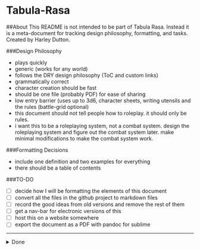 # Tabula-Rasa
##About
This README is not intended to be part of Tabula Rasa. Instead it is a meta-document for tracking design philosophy, formatting, and tasks. Created by Harley Dutton.

###Design Philosophy
- plays quickly
- generic (works for any world)
- follows the DRY design philosophy (ToC and custom links)
- grammatically correct
- character creation should be fast
- should be one file (probably PDF) for ease of sharing
- low entry barrier (uses up to 3d6, character sheets, writing utensils and the rules (battle-grid optional)
- this document should not tell people how to roleplay. it should only be rules.
- i want this to be a roleplaying system, not a combat system. design the roleplaying system and figure out the combat system later. make minimal modifications to make the combat system work.

###Formatting Decisions
- include one definition and two examples for everything
- there should be a table of contents

###TO-DO
- [ ] decide how I will be formatting the elements of this document
- [ ] convert all the files in the github project to markdown files
- [ ] record the good ideas from old versions and remove the rest of them
- [ ] get a nav-bar for electronic versions of this
- [ ] host this on a website somewhere
- [ ] export the document as a PDF with pandoc for sublime
***
<details><summary>Done</summary>
<p>

- [x] learn markdown formatting
- [x] version project with github
- [x] find a grammar checker (in sublime preferences > settings > "spell_check":true)
</p>
</details>
